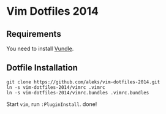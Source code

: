 # Vim Dotfiles 2014

## Requirements

You need to install [Vundle](https://github.com/gmarik/Vundle.vim).

## Dotfile Installation

```
git clone https://github.com/aleks/vim-dotfiles-2014.git
ln -s vim-dotfiles-2014/vimrc .vimrc
ln -s vim-dotfiles-2014/vimrc.bundles .vimrc.bundles
```

Start ```vim```, run ```:PluginInstall```. done!
